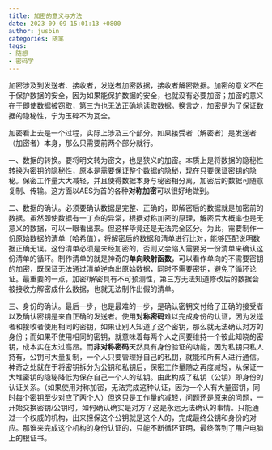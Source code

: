 ```yaml
---
title: 加密的意义与方法
date: 2023-09-09 15:01:13 +0800
author: jusbin
categories: 随笔
tags:
- 随想
- 密码学
---
```

加密涉及到发送者、接收者，发送者加密数据，接收者解密数据。加密的意义不在于保护数据的安全，因为如果能保护数据的安全，也就没有必要加密；加密的意义在于即使数据被窃取，第三方也无法正确地读取数据。换言之，加密是为了保证数据的隐秘性，宁为玉碎不为瓦全。

加密看上去是一个过程，实际上涉及三个部分。如果接受者（解密者）是发送者（加密者）本身，那么只需要前两个部分就行。

一、数据的转换。要将明文转为密文，也是狭义的加密。本质上是将数据的隐秘性转换为密钥的隐秘性，原本是需要保证整个数据的隐秘，现在只要保证密钥的隐秘。保密工作量大大减轻，并且使得数据本身与秘密相分离，加密后的数据可随意复制、传输。这方面以AES为首的各种**对称加密**可以很好地做到。

二、数据的确认。必须要确认数据是完整、正确的，即解密后的数据就是加密前的数据。虽然即使数据有一丁点的异常，根据对称加密的原理，解密后大概率也是无意义的数据，可以一眼看出来。但这样毕竟还是无法完全区分。为此，需要制作一份原始数据的清单（哈希值），将解密后的数据和清单进行比对，能够匹配说明数据正确无误。这份清单必须是未经加密的，否则又会陷入需要另一份清单来确认这份清单的循环。制作清单的就是神奇的**单向映射函数**，可以看作单向的不需要密钥的加密，既保证无法通过清单逆向出原始数据，同时不需要密钥，避免了循环论证。最重要的一点，加密/解密具有不可预测性，第三方无法知道修改后的数据会被接收方解密成什么数据，也就无法制作出假的清单。

三、身份的确认。最后一步，也是最难的一步，是确认密钥交付给了正确的接受者以及确认密钥是来自正确的发送者。使用**对称密码**难以完成身份的认证，因为发送者和接收者使用相同的密钥，如果让别人知道了这个密钥，那么就无法确认对方的身份；而如果不使用相同的密钥，就意味着每两个人之间要维持一个彼此知晓的密钥，成本实在太过高昂。而**非对称密码**天然具有身份验证的功能，因为私钥只私人持有，公钥可大量复制，一个人只要管理好自己的私钥，就能和所有人进行通信。神奇之处就在于将密钥拆分为公钥和私钥后，保密工作量随之再度减轻，从保证一大堆密钥的隐秘降低为保存自己一个人的私钥。由此构成了私钥（公钥）即身份的认证关系。（如果使用对称加密，无法完成这种认证，因为一个人有大量密钥，同时每个密钥至少对应了两个人）但这只是工作量的减轻，问题还是原来的问题，一开始交换密钥/公钥时，如何确认确实是对方？这是永远无法确认的事情。只能通过一个权威的机构，出来担保这个公钥就是这个人的，完成最终公钥和身份的对应。那谁来完成这个机构的身份认证的，只能不断循环证明，最终落到了用户电脑上的根证书。
